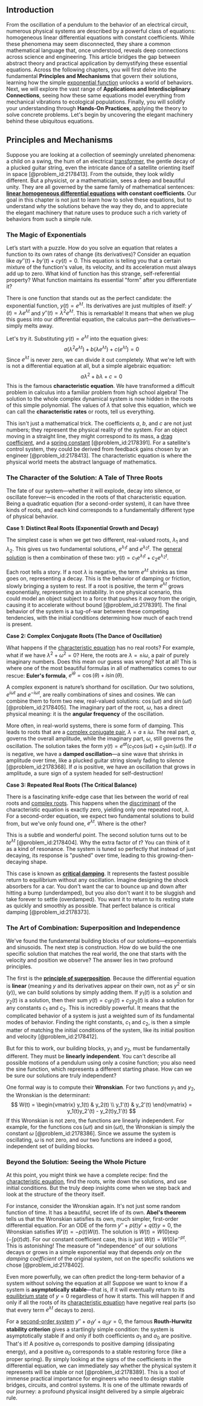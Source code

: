 ## Introduction
From the oscillation of a pendulum to the behavior of an electrical circuit, numerous physical systems are described by a powerful class of equations: homogeneous linear differential equations with constant coefficients. While these phenomena may seem disconnected, they share a common mathematical language that, once understood, reveals deep connections across science and engineering. This article bridges the gap between abstract theory and practical application by demystifying these essential equations. Across the following chapters, you will first delve into the fundamental **Principles and Mechanisms** that govern their solutions, learning how the simple [exponential function](@article_id:160923) unlocks a world of behaviors. Next, we will explore the vast range of **Applications and Interdisciplinary Connections**, seeing how these same equations model everything from mechanical vibrations to ecological populations. Finally, you will solidify your understanding through **Hands-On Practices**, applying the theory to solve concrete problems. Let's begin by uncovering the elegant machinery behind these ubiquitous equations.

## Principles and Mechanisms

Suppose you are looking at a collection of seemingly unrelated phenomena: a child on a swing, the hum of an electrical [transformer](@article_id:265135), the gentle decay of a plucked guitar string, even the intricate dance of a satellite orienting itself in space [@problem_id:2178413]. From the outside, they look wildly different. But a physicist, or a mathematician, sees a deep and beautiful unity. They are all governed by the same family of mathematical sentences: **[linear homogeneous differential equations](@article_id:164926) with constant coefficients**. Our goal in this chapter is not just to learn how to solve these equations, but to understand *why* the solutions behave the way they do, and to appreciate the elegant machinery that nature uses to produce such a rich variety of behaviors from such a simple rule.

### The Magic of Exponentials

Let’s start with a puzzle. How do you solve an equation that relates a function to its own rates of change (its derivatives)? Consider an equation like $a y''(t) + b y'(t) + c y(t) = 0$. This equation is telling you that a certain mixture of the function's value, its velocity, and its acceleration must always add up to zero. What kind of function has this strange, self-referential property? What function maintains its essential "form" after you differentiate it?

There is one function that stands out as the perfect candidate: the exponential function, $y(t) = e^{\lambda t}$. Its derivatives are just multiples of itself: $y'(t) = \lambda e^{\lambda t}$ and $y''(t) = \lambda^2 e^{\lambda t}$. This is remarkable! It means that when we plug this guess into our differential equation, the calculus part—the derivatives—simply melts away.

Let's try it. Substituting $y(t) = e^{\lambda t}$ into the equation gives:
$$
a(\lambda^2 e^{\lambda t}) + b(\lambda e^{\lambda t}) + c(e^{\lambda t}) = 0
$$
Since $e^{\lambda t}$ is never zero, we can divide it out completely. What we're left with is not a differential equation at all, but a simple algebraic equation:
$$
a\lambda^2 + b\lambda + c = 0
$$
This is the famous **characteristic equation**. We have transformed a difficult problem in calculus into a familiar problem from high school algebra! The solution to the whole complex dynamical system is now hidden in the roots of this simple polynomial. The values of $\lambda$ that solve this equation, which we can call the **characteristic rates** or roots, tell us everything.

This isn't just a mathematical trick. The coefficients $a$, $b$, and $c$ are not just numbers; they represent the physical reality of the system. For an object moving in a straight line, they might correspond to its mass, a [drag coefficient](@article_id:276399), and a [spring constant](@article_id:166703) [@problem_id:2178391]. For a satellite's control system, they could be derived from feedback gains chosen by an engineer [@problem_id:2178413]. The characteristic equation is where the physical world meets the abstract language of mathematics.

### The Character of the Solution: A Tale of Three Roots

The fate of our system—whether it will explode, decay into silence, or oscillate forever—is encoded in the roots of that characteristic equation. Being a quadratic equation (for a second-order system), it can have three kinds of roots, and each kind corresponds to a fundamentally different type of physical behavior.

**Case 1: Distinct Real Roots (Exponential Growth and Decay)**

The simplest case is when we get two different, real-valued roots, $\lambda_1$ and $\lambda_2$. This gives us two fundamental solutions, $e^{\lambda_1 t}$ and $e^{\lambda_2 t}$. The [general solution](@article_id:274512) is then a combination of these two: $y(t) = c_1 e^{\lambda_1 t} + c_2 e^{\lambda_2 t}$.

Each root tells a story. If a root $\lambda$ is negative, the term $e^{\lambda t}$ shrinks as time goes on, representing a decay. This is the behavior of damping or friction, slowly bringing a system to rest. If a root is positive, the term $e^{\lambda t}$ grows exponentially, representing an instability. In one physical scenario, this could model an object subject to a force that pushes it *away* from the origin, causing it to accelerate without bound [@problem_id:2178391]. The final behavior of the system is a tug-of-war between these competing tendencies, with the initial conditions determining how much of each trend is present.

**Case 2: Complex Conjugate Roots (The Dance of Oscillation)**

What happens if the [characteristic equation](@article_id:148563) has no real roots? For example, what if we have $\lambda^2 + \omega^2 = 0$? Here, the roots are $\lambda = \pm i\omega$, a pair of purely imaginary numbers. Does this mean our guess was wrong? Not at all! This is where one of the most beautiful formulas in all of mathematics comes to our rescue: **Euler's formula**, $e^{i\theta} = \cos(\theta) + i\sin(\theta)$.

A complex exponent is nature’s shorthand for oscillation. Our two solutions, $e^{i\omega t}$ and $e^{-i\omega t}$, are really combinations of sines and cosines. We can combine them to form two new, real-valued solutions: $\cos(\omega t)$ and $\sin(\omega t)$ [@problem_id:2178405]. The imaginary part of the root, $\omega$, has a direct physical meaning: it is the **angular frequency** of the oscillation.

More often, in real-world systems, there is some form of damping. This leads to roots that are a [complex conjugate pair](@article_id:149645), $\lambda = a \pm i\omega$. The real part, $a$, governs the overall amplitude, while the imaginary part, $\omega$, still governs the oscillation. The solution takes the form $y(t) = e^{at}(c_1 \cos(\omega t) + c_2 \sin(\omega t))$. If $a$ is negative, we have a **damped oscillation**—a sine wave that shrinks in amplitude over time, like a plucked guitar string slowly fading to silence [@problem_id:2178368]. If $a$ is positive, we have an oscillation that grows in amplitude, a sure sign of a system headed for self-destruction!

**Case 3: Repeated Real Roots (The Critical Balance)**

There is a fascinating knife-edge case that lies between the world of real roots and [complex roots](@article_id:172447). This happens when the [discriminant](@article_id:152126) of the characteristic equation is exactly zero, yielding only one repeated root, $\lambda$. For a second-order equation, we expect two fundamental solutions to build from, but we've only found one, $e^{\lambda t}$. Where is the other?

This is a subtle and wonderful point. The second solution turns out to be $t e^{\lambda t}$ [@problem_id:2178404]. Why the extra factor of $t$? You can think of it as a kind of resonance. The system is tuned so perfectly that instead of just decaying, its response is "pushed" over time, leading to this growing-then-decaying shape.

This case is known as **[critical damping](@article_id:154965)**. It represents the fastest possible return to equilibrium without any oscillation. Imagine designing the shock absorbers for a car. You don't want the car to bounce up and down after hitting a bump (underdamped), but you also don't want it to be sluggish and take forever to settle (overdamped). You want it to return to its resting state as quickly and smoothly as possible. That perfect balance is critical damping [@problem_id:2178373].

### The Art of Combination: Superposition and Independence

We've found the fundamental building blocks of our solutions—exponentials and sinusoids. The next step is construction. How do we build the one specific solution that matches the real world, the one that starts with the velocity and position we observe? The answer lies in two profound principles.

The first is the **[principle of superposition](@article_id:147588)**. Because the differential equation is **linear** (meaning $y$ and its derivatives appear on their own, not as $y^2$ or $\sin(y)$), we can build solutions by simply adding them. If $y_1(t)$ is a solution and $y_2(t)$ is a solution, then their sum $y(t) = c_1 y_1(t) + c_2 y_2(t)$ is also a solution for any constants $c_1$ and $c_2$. This is incredibly powerful. It means that the complicated behavior of a system is just a weighted sum of its fundamental modes of behavior. Finding the right constants, $c_1$ and $c_2$, is then a simple matter of matching the initial conditions of the system, like its initial position and velocity [@problem_id:2178412].

But for this to work, our building blocks, $y_1$ and $y_2$, must be fundamentally different. They must be **linearly independent**. You can't describe all possible motions of a pendulum using only a cosine function; you also need the sine function, which represents a different starting phase. How can we be sure our solutions are truly independent?

One formal way is to compute their **Wronskian**. For two functions $y_1$ and $y_2$, the Wronskian is the determinant:
$$
W(t) = \begin{vmatrix} y_1(t) & y_2(t) \\ y_1'(t) & y_2'(t) \end{vmatrix} = y_1(t)y_2'(t) - y_2(t)y_1'(t)
$$
If this Wronskian is not zero, the functions are linearly independent. For example, for the functions $\cos(\omega t)$ and $\sin(\omega t)$, the Wronskian is simply the constant $\omega$ [@problem_id:2178386]. Since we assume the system is oscillating, $\omega$ is not zero, and our two functions are indeed a good, independent set of building blocks.

### Beyond the Solution: Seeing the Whole Picture

At this point, you might think we have a complete recipe: find the [characteristic equation](@article_id:148563), find the roots, write down the solutions, and use initial conditions. But the truly deep insights come when we step back and look at the structure of the theory itself.

For instance, consider the Wronskian again. It's not just some random function of time. It has a beautiful, secret life of its own. **Abel's theorem** tells us that the Wronskian satisfies its own, much simpler, first-order differential equation. For an ODE of the form $y''+p(t)y'+q(t)y=0$, the Wronskian satisfies $W'(t) = -p(t)W(t)$. The solution is $W(t) = W(0) \exp(-\int p(t) dt)$. For our constant coefficient case, this is just $W(t) = W(0) e^{-pt}$. This is astonishing! The measure of "independence" of our solutions decays or grows in a simple exponential way that depends *only on the damping coefficient* of the original system, not on the specific solutions we chose [@problem_id:2178402].

Even more powerfully, we can often predict the long-term behavior of a system without solving the equation at all! Suppose we want to know if a system is **asymptotically stable**—that is, if it will eventually return to its [equilibrium state](@article_id:269870) of $y=0$ regardless of how it starts. This will happen if and only if all the roots of its [characteristic equation](@article_id:148563) have negative real parts (so that every term $e^{\lambda t}$ decays to zero).

For a [second-order system](@article_id:261688) $y'' + a_1 y' + a_0 y = 0$, the famous **Routh-Hurwitz stability criterion** gives a startlingly simple condition: the system is asymptotically stable if and only if both coefficients $a_1$ and $a_0$ are positive. That's it! A positive $a_1$ corresponds to positive damping (dissipating energy), and a positive $a_0$ corresponds to a stable restoring force (like a proper spring). By simply looking at the signs of the coefficients in the differential equation, we can immediately say whether the physical system it represents will be stable or not [@problem_id:2178389]. This is a tool of immense practical importance for engineers who need to design stable bridges, circuits, and control systems. It is one of the ultimate rewards of our journey: a profound physical insight delivered by a simple algebraic rule.